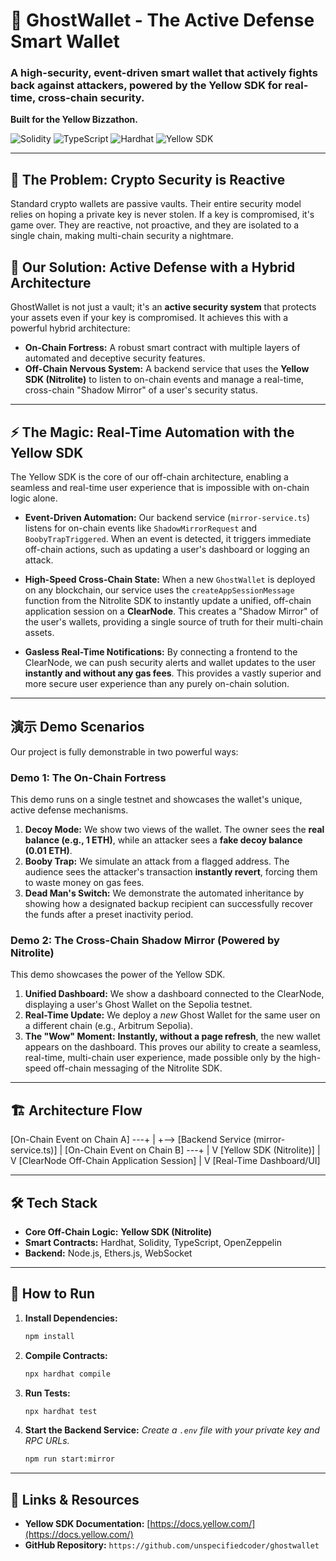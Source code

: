 
# 👻 GhostWallet - The Active Defense Smart Wallet

### A high-security, event-driven smart wallet that actively fights back against attackers, powered by the Yellow SDK for real-time, cross-chain security.

**Built for the Yellow Bizzathon.**

![Solidity](https://img.shields.io/badge/Solidity-0.8.20-blueviolet)
![TypeScript](https://img.shields.io/badge/TypeScript-5.x-blue)
![Hardhat](https://img.shields.io/badge/Hardhat-2.x-orange)
![Yellow SDK](https://img.shields.io/badge/Yellow%20SDK-Nitrolite-yellow)

---

## 🔹 The Problem: Crypto Security is Reactive

Standard crypto wallets are passive vaults. Their entire security model relies on hoping a private key is never stolen. If a key is compromised, it's game over. They are reactive, not proactive, and they are isolated to a single chain, making multi-chain security a nightmare.

## 🔸 Our Solution: Active Defense with a Hybrid Architecture

GhostWallet is not just a vault; it's an **active security system** that protects your assets even if your key is compromised. It achieves this with a powerful hybrid architecture:

* **On-Chain Fortress:** A robust smart contract with multiple layers of automated and deceptive security features.
* **Off-Chain Nervous System:** A backend service that uses the **Yellow SDK (Nitrolite)** to listen to on-chain events and manage a real-time, cross-chain "Shadow Mirror" of a user's security status.

---

## ⚡ The Magic: Real-Time Automation with the Yellow SDK

The Yellow SDK is the core of our off-chain architecture, enabling a seamless and real-time user experience that is impossible with on-chain logic alone.

* **Event-Driven Automation:** Our backend service (`mirror-service.ts`) listens for on-chain events like `ShadowMirrorRequest` and `BoobyTrapTriggered`. When an event is detected, it triggers immediate off-chain actions, such as updating a user's dashboard or logging an attack.

* **High-Speed Cross-Chain State:** When a new `GhostWallet` is deployed on any blockchain, our service uses the `createAppSessionMessage` function from the Nitrolite SDK to instantly update a unified, off-chain application session on a **ClearNode**. This creates a "Shadow Mirror" of the user's wallets, providing a single source of truth for their multi-chain assets.

* **Gasless Real-Time Notifications:** By connecting a frontend to the ClearNode, we can push security alerts and wallet updates to the user **instantly and without any gas fees**. This provides a vastly superior and more secure user experience than any purely on-chain solution.

---

## 演示 Demo Scenarios

Our project is fully demonstrable in two powerful ways:

### Demo 1: The On-Chain Fortress
This demo runs on a single testnet and showcases the wallet's unique, active defense mechanisms.

1.  **Decoy Mode:** We show two views of the wallet. The owner sees the **real balance (e.g., 1 ETH)**, while an attacker sees a **fake decoy balance (0.01 ETH)**.
2.  **Booby Trap:** We simulate an attack from a flagged address. The audience sees the attacker's transaction **instantly revert**, forcing them to waste money on gas fees.
3.  **Dead Man's Switch:** We demonstrate the automated inheritance by showing how a designated backup recipient can successfully recover the funds after a preset inactivity period.

### Demo 2: The Cross-Chain Shadow Mirror (Powered by Nitrolite)
This demo showcases the power of the Yellow SDK.

1.  **Unified Dashboard:** We show a dashboard connected to the ClearNode, displaying a user's Ghost Wallet on the Sepolia testnet.
2.  **Real-Time Update:** We deploy a *new* Ghost Wallet for the same user on a different chain (e.g., Arbitrum Sepolia).
3.  **The "Wow" Moment:** **Instantly, without a page refresh**, the new wallet appears on the dashboard. This proves our ability to create a seamless, real-time, multi-chain user experience, made possible only by the high-speed off-chain messaging of the Nitrolite SDK.

---

## 🏗️ Architecture Flow

[On-Chain Event on Chain A] ---+
|
+--> [Backend Service (mirror-service.ts)]
|
[On-Chain Event on Chain B] ---+
|
V
[Yellow SDK (Nitrolite)]
|
V
[ClearNode Off-Chain Application Session]
|
V
[Real-Time Dashboard/UI]


---

## 🛠️ Tech Stack

-   **Core Off-Chain Logic:** **Yellow SDK (Nitrolite)**
-   **Smart Contracts:** Hardhat, Solidity, TypeScript, OpenZeppelin
-   **Backend:** Node.js, Ethers.js, WebSocket

---

## 🚀 How to Run

1.  **Install Dependencies:**
    ```bash
    npm install
    ```
2.  **Compile Contracts:**
    ```bash
    npx hardhat compile
    ```
3.  **Run Tests:**
    ```bash
    npx hardhat test
    ```
4.  **Start the Backend Service:**
    *Create a `.env` file with your private key and RPC URLs.*
    ```bash
    npm run start:mirror
    ```

---

## 🔗 Links & Resources

-   **Yellow SDK Documentation:** [https://docs.yellow.com/](https://docs.yellow.com/)
-   **GitHub Repository:** `https://github.com/unspecifiedcoder/ghostwallet`
